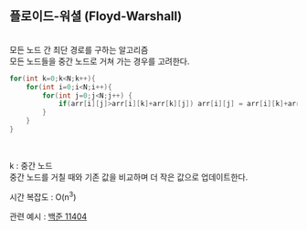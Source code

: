 ## 플로이드-워셜 (Floyd-Warshall)

<br>
모든 노드 간 최단 경로를 구하는 알고리즘 <br>
모든 노드들을 중간 노드로 거쳐 가는 경우를 고려한다.

<br>

```java
for(int k=0;k<N;k++){
    for(int i=0;i<N;i++){
        for(int j=0;j<N;j++) {
            if(arr[i][j]>arr[i][k]+arr[k][j]) arr[i][j] = arr[i][k]+arr[k][j];
        }
    }
}
```

<br>

k : 중간 노드 <br>
중간 노드를 거칠 때와 기존 값을 비교하며 더 작은 값으로 업데이트한다. <br>

시간 복잡도 : O(n<sup>3</sup>) <br>

관련 예시 : [백준 11404](https://github.com/yumin25/algorithm/blob/master/boj/%EA%B7%B8%EB%9E%98%ED%94%84%20%EC%9D%B4%EB%A1%A0/11404%20%ED%94%8C%EB%A1%9C%EC%9D%B4%EB%93%9C.java)
